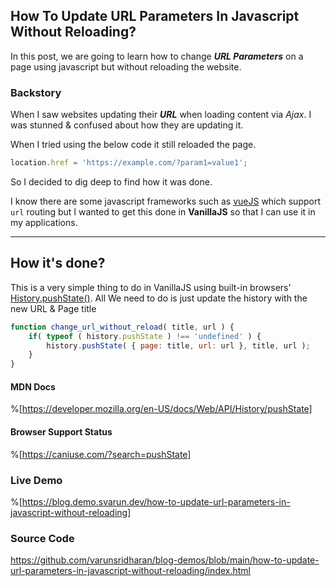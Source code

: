 ## How To Update URL Parameters In Javascript Without Reloading?

In this post, we are going to learn how to change ***URL Parameters*** on a page using javascript but without reloading the website. 

### Backstory
When I saw websites updating their ***URL*** when loading content via _Ajax_. I was stunned & confused about how they are updating it.

When I tried using the below code it still reloaded the page. 

```javascript
location.href = 'https://example.com/?param1=value1';
```

So I decided to dig deep to find how it was done. 


I know there are some javascript frameworks such as [vueJS](https://vuejs.org/) which support `url` routing but I wanted to get this done in **VanillaJS** so that I can use it in my applications.

---

## How it's done?
This is a very simple thing to do in VanillaJS using built-in browsers' [History.pushState()](https://developer.mozilla.org/en-US/docs/Web/API/History/pushState).
All We need to do is just update the history with the new URL & Page title

```javascript
function change_url_without_reload( title, url ) {
	if( typeof ( history.pushState ) !== 'undefined' ) {
		history.pushState( { page: title, url: url }, title, url );
	}
}
```

#### MDN Docs
%[https://developer.mozilla.org/en-US/docs/Web/API/History/pushState]

#### Browser Support Status
%[https://caniuse.com/?search=pushState]

### Live Demo
%[https://blog.demo.svarun.dev/how-to-update-url-parameters-in-javascript-without-reloading]

### Source Code
https://github.com/varunsridharan/blog-demos/blob/main/how-to-update-url-parameters-in-javascript-without-reloading/index.html